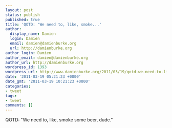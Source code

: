```yaml
---
layout: post
status: publish
published: true
title: 'QOTD: "We need to, like, smoke...'
author:
  display_name: Damien
  login: Damien
  email: damien@damienburke.org
  url: http://damienburke.org
author_login: Damien
author_email: damien@damienburke.org
author_url: http://damienburke.org
wordpress_id: 1393
wordpress_url: http://www.damienburke.org/2011/03/19/qotd-we-need-to-like-smoke/
date: '2011-03-19 05:21:23 +0000'
date_gmt: '2011-03-19 10:21:23 +0000'
categories:
- tweet
tags:
- tweet
comments: []
---
```

<p>QOTD: "We need to, like, smoke some beer, dude."</p>
